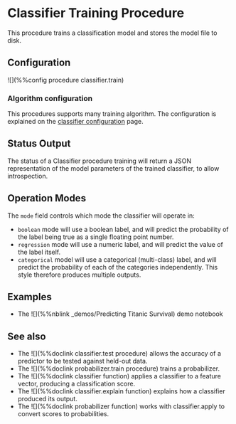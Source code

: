 # Classifier Training Procedure

This procedure trains a classification model and stores the model file to disk.

## Configuration

![](%%config procedure classifier.train)

### Algorithm configuration

This procedures supports many training algorithm. The configuration is explained
on the [classifier configuration](../ClassifierConf.md) page.


## Status Output

The status of a Classifier procedure training will return a JSON representation of the
model parameters of the trained classifier, to allow introspection.

## Operation Modes

The `mode` field controls which mode the classifier will operate in:

- `boolean` mode will use a boolean label, and will predict the probability of
  the label being true as a single floating point number.
- `regression` mode will use a numeric label, and will predict the value of
  the label itself.
- `categorical` model will use a categorical (multi-class) label, and will
  predict the probability of each of the categories independently.  This
  style therefore produces multiple outputs.

## Examples

* The ![](%%nblink _demos/Predicting Titanic Survival) demo notebook

## See also

* The ![](%%doclink classifier.test procedure) allows the accuracy of a predictor to be tested against
held-out data.
* The ![](%%doclink probabilizer.train procedure) trains a probabilizer.
* The ![](%%doclink classifier function) applies a classifier to a feature vector, producing a classification score.
* The ![](%%doclink classifier.explain function) explains how a classifier produced its output.
* The ![](%%doclink probabilizer function) works with classifier.apply to convert scores to probabilities.
